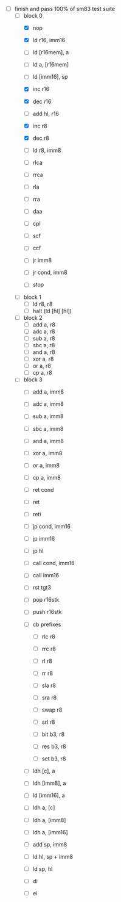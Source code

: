 - [ ] finish and pass 100% of sm83 test suite
    - [ ] block 0
        - [x] nop

        - [x] ld r16, imm16
        - [ ] ld [r16mem], a
        - [ ] ld a, [r16mem]
        - [ ] ld [imm16], sp

        - [x] inc r16
        - [x] dec r16
        - [ ] add hl, r16

        - [x] inc r8
        - [x] dec r8

        - [ ] ld r8, imm8

        - [ ] rlca
        - [ ] rrca
        - [ ] rla
        - [ ] rra
        - [ ] daa
        - [ ] cpl
        - [ ] scf
        - [ ] ccf

        - [ ] jr imm8
        - [ ] jr cond, imm8
        - [ ] stop

    - [ ] block 1
        - [ ] ld r8, r8
        - [ ] halt (ld [hl] [hl])

    - [ ] block 2
        - [ ] add a, r8
        - [ ] adc a, r8
        - [ ] sub a, r8
        - [ ] sbc a, r8
        - [ ] and a, r8
        - [ ] xor a, r8
        - [ ] or a, r8
        - [ ] cp a, r8

    - [ ] block 3
        - [ ] add a, imm8
        - [ ] adc a, imm8
        - [ ] sub a, imm8
        - [ ] sbc a, imm8
        - [ ] and a, imm8
        - [ ] xor a, imm8
        - [ ] or a, imm8
        - [ ] cp a, imm8

        - [ ] ret cond
        - [ ] ret
        - [ ] reti
        - [ ] jp cond, imm16
        - [ ] jp imm16
        - [ ] jp hl
        - [ ] call cond, imm16
        - [ ] call imm16
        - [ ] rst tgt3

        - [ ] pop r16stk
        - [ ] push r16stk

        - [ ] cb prefixes
            - [ ] rlc r8
            - [ ] rrc r8
            - [ ] rl r8
            - [ ] rr r8
            - [ ] sla r8
            - [ ] sra r8
            - [ ] swap r8
            - [ ] srl r8

            - [ ] bit b3, r8
            - [ ] res b3, r8
            - [ ] set b3, r8

        - [ ] ldh [c], a
        - [ ] ldh [imm8], a
        - [ ] ld [imm16], a
        - [ ] ldh a, [c]
        - [ ] ldh a, [imm8]
        - [ ] ldh a, [imm16]

        - [ ] add sp, imm8
        - [ ] ld hl, sp + imm8
        - [ ] ld sp, hl

        - [ ] di
        - [ ] ei
